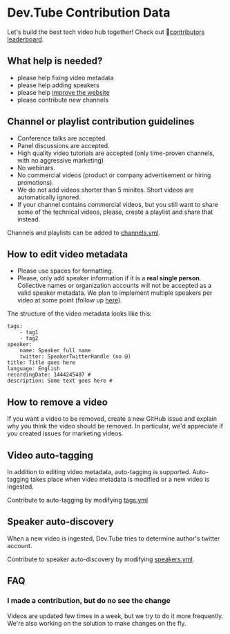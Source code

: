 
# Dev.Tube Contribution Data

Let's build the best tech video hub together! Check out 🥇[contributors leaderboard](https://dev.tube/contributors).

## What help is needed?

* please help fixing video metadata
* please help adding speakers
* please help [improve the website](https://github.com/watch-devtube/web/issues)
* please contribute new channels

## Channel or playlist contribution guidelines

* Conference talks are accepted.
* Panel discussions are accepted.
* High quality video tutorials are accepted (only time-proven channels, with no aggressive marketing)
* No webinars.
* No commercial videos (product or company advertisement or hiring promotions).
* We do not add videos shorter than 5 minites. Short videos are automatically ignored.
* If your channel contains commercial videos, but you still want to share some of the technical videos, please, create a playlist and share that instead.

Channels and playlists can be added to [channels.yml](https://github.com/watch-devtube/contrib/edit/master/channels.yml).

## How to edit video metadata

* Please use spaces for formatting.
* Please, only add speaker information if it is a **real single person**. Collective names or organization accounts will not be accepted as a valid speaker metadata. We plan to implement multiple speakers per video at some point (follow up [here](https://github.com/watch-devtube/web/issues/50)). 

The structure of the video metadata looks like this:

```
tags:
    - tag1
    - tag2
speaker:
    name: Speaker full name
    twitter: SpeakerTwitterHandle (no @)
title: Title goes here
language: English
recordingDate: 1444245407 # 
description: Some text goes here #
```

## How to remove a video

If you want a video to be removed, create a new GitHub issue and explain why you think the video should be removed. In particular, we'd appreciate if you created issues for marketing videos.

## Video auto-tagging

In addition to editing video metadata, auto-tagging is supported. Auto-tagging takes place when video metadata is modified or a new video is ingested.

Contribute to auto-tagging by modifying [tags.yml](https://github.com/watch-devtube/contrib/edit/master/tags.yml)

## Speaker auto-discovery

When a new video is ingested, Dev.Tube tries to determine author's twitter account.

Contribute to speaker auto-discovery by modifying [speakers.yml](https://github.com/watch-devtube/contrib/edit/master/speakers.yml).

## FAQ

### I made a contribution, but do no see the change
Videos are updated few times in a week, but we try to do it more frequently. We're also working on the solution to make changes on the fly.

